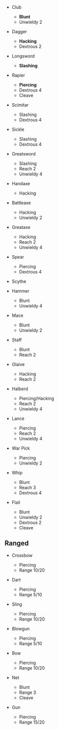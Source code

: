 - Club
  - **Blunt**
  - Unwieldy 2

- Dagger
  - **Hacking** 
  - Dextrous 2

- Longsword
  - **Slashing**

- Rapier
  - **Piercing**
  - Dextrous 4
  - Cleave

- Scimitar
  - Slashing
  - Dextrous 4

- Sickle
  - Slashing
  - Dextrous 4

- Greatsword
  - Slashing 
  - Reach 2
  - Unwieldy 4 
 
- Handaxe
  - Hacking
- Battleaxe
  - Hacking
  - Unwieldy 2

- Greataxe
  - Hacking
  - Reach 2
  - Unwieldy 4

- Spear
  - Piercing
  - Dextrous 4

- Scythe

- Hammer
  - Blunt
  - Unwieldy 4

- Mace
  - Blunt
  - Unwieldy 2

- Staff
  - Blunt
  - Reach 2

- Glaive
  - Hacking
  - Reach 2

- Halberd
  - Piercing/Hacking
  - Reach 2
  - Unwieldy 4

- Lance
  - Piercing
  - Reach 2
  - Unwieldy 4

- War Pick
  - Piercing
  - Unwieldy 2

- Whip
  - Blunt
  - Reach 3
  - Dextrous 4

- Flail
  - Blunt
  - Unwieldy 2
  - Dextrous 2
  - Cleave

## Ranged 
- Crossbow
  - Piercing
  - Range 10/20

- Dart
  - Piercing
  - Range 5/10

- Sling
  - Piercing
  - Range 10/20

- Blowgun
  - Piercing 
  - Range 5/10

- Bow
  - Piercing
  - Range 10/20

- Net
  - Blunt 
  - Range 3
  - Cleave

- Gun
  - Piercing 
  - Range 15/20